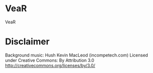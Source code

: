 # VeaR
VeaR

# Disclaimer
Background music:
Hush Kevin MacLeod (incompetech.com) Licensed under Creative Commons: By Attribution 3.0 http://creativecommons.org/licenses/by/3.0/

